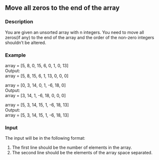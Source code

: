 ## Move all zeros to the end of the array

### Description

You are given an unsorted array with n integers. You need to move all zeros(if any) to the end of the array and the order of the non-zero integers shouldn’t be altered.

### Example

array = [5, 8, 0, 15, 6, 0, 1, 0, 13]<br>
Output:<br>
array = [5, 8, 15, 6, 1, 13, 0, 0, 0]

array = [0, 3, 14, 0, 1, -6, 18, 0]<br>
Output:<br>
array = [3, 14, 1, -6, 18, 0, 0, 0]

array = [5, 3, 14, 15, 1, -6, 18, 13]<br>
Output:<br>
array = [5, 3, 14, 15, 1, -6, 18, 13]

### Input

The input will be in the following format:

1. The first line should be the number of elements in the array.
2. The second line should be the elements of the array space separated.
